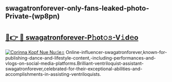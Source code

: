 ## swagatronforever-only-fans​-leaked-photo​-Private-(wp8pn)


# <h2><a href="https://mediaupload.pro?title=swagatronforever&ref=git">🔗👉 🔴 swagatronforever-P𝚑ot𝚘𝚜-V𝚒d𝚎o</a></h2>

[![Corinna Kopf Nue Nu𝚍e𝚜](https://i.imgur.com/0qMVB7G.gif)](https://mediaupload.pro?title=swagatronforever&ref=git)
Online-influencer-swagatronforever,known-for-publishing-dance-and-lifestyle-content,-including-performances-and-vlogs-on-social-media-platforms.Brilliant-ventriloquist-assistant-swagatronforever,celebrated-for-their-exceptional-abilities-and-accomplishments-in-assisting-ventriloquists.  